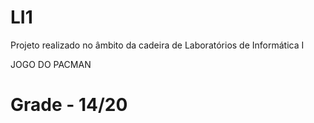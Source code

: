 # LI1
Projeto realizado no âmbito da cadeira de Laboratórios de Informática I

JOGO DO PACMAN

# Grade - 14/20
